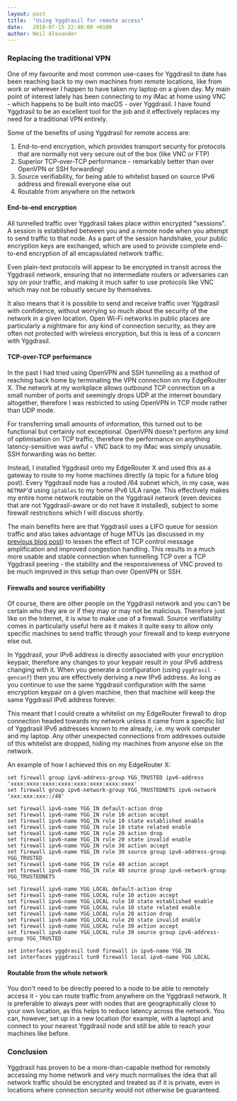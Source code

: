 ```yaml
---
layout: post
title:  "Using Yggdrasil for remote access"
date:   2018-07-15 22:40:00 +0100
author: Neil Alexander
---
```


### Replacing the traditional VPN

One of my favourite and most common use-cases for Yggdrasil to date has been
reaching back to my own machines from remote locations, like from work or
wherever I happen to have taken my laptop on a given day. My main point of
interest lately has been connecting to my iMac at home using VNC - which happens
to be built into macOS - over Yggdrasil. I have found Yggdrasil to be an
excellent tool for the job and it effectively replaces my need for a traditional
VPN entirely.

Some of the benefits of using Yggdrasil for remote access are:

1. End-to-end encryption, which provides transport security for protocols that
are normally not very secure out of the box (like VNC or FTP)
1. Superior TCP-over-TCP performance - remarkably better than over OpenVPN or
SSH forwarding!
1. Source verifiability, for being able to whitelist based on source IPv6
address and firewall everyone else out
1. Routable from anywhere on the network

#### End-to-end encryption

All tunnelled traffic over Yggdrasil takes place within encrypted "sessions". A
session is established between you and a remote node when you attempt to send
traffic to that node. As a part of the session handshake, your public encryption
keys are exchanged, which are used to provide complete end-to-end encryption of
all encapsulated network traffic.

Even plain-text protocols will appear to be encrypted in transit across the
Yggdrasil network, ensuring that no intermediate routers or adversaries can spy
on your traffic, and making it much safer to use protocols like VNC which may
not be robustly secure by themselves.

It also means that it is possible to send and receive traffic over Yggdrasil
with confidence, without worrying so much about the security of the network in a
given location. Open Wi-Fi networks in public places are particularly a
nightmare for any kind of connection security, as they are often not protected
with wireless encryption, but this is less of a concern with Yggdrasil.

#### TCP-over-TCP performance

In the past I had tried using OpenVPN and SSH tunnelling as a method of reaching
back home by terminating the VPN connection on my EdgeRouter X. The network at
my workplace allows outbound TCP connection on a small number of ports and
seemingly drops UDP at the internet boundary altogether, therefore I was
restricted to using OpenVPN in TCP mode rather than UDP mode.

For transferring small amounts of information, this turned out to be functional
but certainly not exceptional. OpenVPN doesn't perform any kind of optimisation
on TCP traffic, therefore the performance on anything latency-sensitive was
awful - VNC back to my iMac was simply unusable. SSH forwarding was no better.

Instead, I installed Yggdrasil onto my EdgeRouter X and used this as a gateway
to route to my home machines directly (a topic for a future blog post). Every
Yggdrasil node has a routed /64 subnet which, in my case, was `NETMAP`'d using
`iptables` to my home IPv6 ULA range. This effectively makes my entire home
network routable on the Yggdrasil network (even devices that are not
Yggdrasil-aware or do not have it installed), subject to some firewall
restrictions which I will discuss shortly.

The main benefits here are that Yggdrasil uses a LIFO queue for session traffic
and also takes advantage of huge MTUs (as discussed in my [previous blog
post](_posts/2018-07-16-remote-access.md)) to lessen the effect of TCP control
message amplification and improved congestion handling. This results in a much
more usable and stable connection when tunnelling TCP over a TCP Yggdrasil
peering - the stability and the responsiveness of VNC proved to be much improved
in this setup than over OpenVPN or SSH.

#### Firewalls and source verifiability

Of course, there are other people on the Yggdrasil network and you can't be
certain who they are or if they may or may not be malicious. Therefore just like
on the Internet, it is wise to make use of a firewall. Source verifiability
comes in particularly useful here as it makes it quite easy to allow only
specific machines to send traffic through your firewall and to keep everyone
else out.

In Yggdrasil, your IPv6 address is directly associated with your encryption
keypair, therefore any changes to your keypair result in your IPv6 address
changing with it. When you generate a configuration (using `yggdrasil -genconf`)
then you are effectively deriving a new IPv6 address. As long as you continue to
use the same Yggdrasil configuration with the same encryption keypair on a given
machine, then that machine will keep the same Yggdrasil IPv6 address forever.

This meant that I could create a whitelist on my EdgeRouter firewall to drop
connection headed towards my network unless it came from a specific list of
Yggdrasil IPv6 addresses known to me already, i.e. my work computer and my
laptop. Any other unexpected connections from addresses outside of this
whitelist are dropped, hiding my machines from anyone else on the network.

An example of how I achieved this on my EdgeRouter X:
```
set firewall group ipv6-address-group YGG_TRUSTED ipv6-address 'xxxx:xxxx:xxxx:xxxx:xxxx:xxxx:xxxx:xxxx'
set firewall group ipv6-network-group YGG_TRUSTEDNETS ipv6-network 'xxx:xxx:xxx::/48'

set firewall ipv6-name YGG_IN default-action drop
set firewall ipv6-name YGG_IN rule 10 action accept
set firewall ipv6-name YGG_IN rule 10 state established enable
set firewall ipv6-name YGG_IN rule 10 state related enable
set firewall ipv6-name YGG_IN rule 20 action drop
set firewall ipv6-name YGG_IN rule 20 state invalid enable
set firewall ipv6-name YGG_IN rule 30 action accept
set firewall ipv6-name YGG_IN rule 30 source group ipv6-address-group YGG_TRUSTED
set firewall ipv6-name YGG_IN rule 40 action accept
set firewall ipv6-name YGG_IN rule 40 source group ipv6-network-group YGG_TRUSTEDNETS

set firewall ipv6-name YGG_LOCAL default-action drop
set firewall ipv6-name YGG_LOCAL rule 10 action accept
set firewall ipv6-name YGG_LOCAL rule 10 state established enable
set firewall ipv6-name YGG_LOCAL rule 10 state related enable
set firewall ipv6-name YGG_LOCAL rule 20 action drop
set firewall ipv6-name YGG_LOCAL rule 20 state invalid enable
set firewall ipv6-name YGG_LOCAL rule 30 action accept
set firewall ipv6-name YGG_LOCAL rule 30 source group ipv6-address-group YGG_TRUSTED

set interfaces yggdrasil tun0 firewall in ipv6-name YGG_IN
set interfaces yggdrasil tun0 firewall local ipv6-name YGG_LOCAL
```

#### Routable from the whole network

You don't need to be directly peered to a node to be able to remotely access it -
you can route traffic from anywhere on the Yggdrasil network. It is preferable
to always peer with nodes that are geographically close to your own location, as
this helps to reduce latency across the network. You can, however, set up in a
new location (for example, with a laptop) and connect to your nearest Yggdrasil
node and still be able to reach your machines like before.

### Conclusion

Yggdrasil has proven to be a more-than-capable method for remotely accessing my
home network and very much normalises the idea that all network traffic should
be encrypted and treated as if it is private, even in locations where connection
security would not otherwise be guaranteed. 
